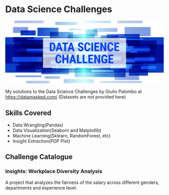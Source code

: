 # Data Science Challenges
![logo](images/logo.jpg)

My solutions to the Data Science Challenges by Giulio Palombo at https://datamasked.com/
(Datasets are not provided here)

## Skills Covered
- Data Wrangling(Pandas)
- Data Visualization(Seaborn and Matplotlib)
- Machine Learning(Sklearn, RandomForest, etc)
- Insight Extraction(PDP Plot)

## Challenge Catalogue
### Insights: Workplace Diversity Analysis
A project that analyzes the fairness of the salary across different genders, departments and experience level.
